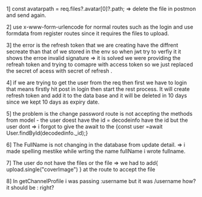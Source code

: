     
1] const avatarpath = req.files?.avatar[0]?.path;
    => delete the file in postmon and send again.

2] use x-www-form-urlencode for normal routes such as the login and use formdata from register routes since it requires the files to upload.


3] the error is the refresh token that we are creating have the diffrent secreate than that of we stored in the env so when jwt try to verfiy it it shows the erroe invalid signature  => it is solved we were providing the refreah token and trying to comapre with access token so we just replaced the secret of acess with secret of refresh .

4] if we are trying to get the user from the req then first we have to login that means firstly hit post in login then start the rest process. It will create refresh token and add it to the data base and it will be deleted in 10 days since we kept 10 days as expiry date.


5] the problem is the change password route is not accepting the methods from model - the user doest have the id = decodeinfo have the id but the user dont => i forgot to give the await to the  {const user =await User.findById(decodedinfo._id);}

6] The FullName is not changing in the database from update detail. => i made spelling mestike while wrting the name fullName i wrote fullname.

7] The user do not have the files or the file => we had to add{ upload.single("coverImage") } at the route to accept the file 

8] In getChannelProfile i was passing :username but it was /username how? it should be : right? 